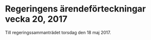 # Regeringens ärendeförteckningar vecka 20, 2017

Till regeringssammanträdet torsdag den 18 maj 2017.
